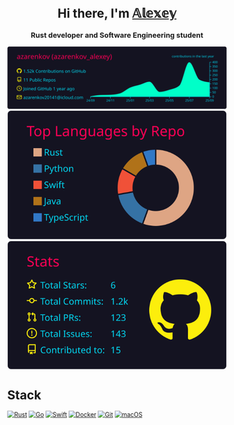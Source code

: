 <h1 align="center">Hi there, I'm <a href="https://github.com/azarenkov" target="_blank">𝔸𝕝𝕖𝕩𝕖𝕪</a> 
<h3 align="center">Rust developer and Software Engineering student</h3>

<p align="center">
  <img src="https://raw.githubusercontent.com/azarenkov/azarenkov/main/profile-summary-card-output/2077/0-profile-details.svg" />
  <img src="https://raw.githubusercontent.com/azarenkov/azarenkov/main/profile-summary-card-output/2077/1-repos-per-language.svg" />
  <img src="https://raw.githubusercontent.com/azarenkov/azarenkov/main/profile-summary-card-output/2077/3-stats.svg" />
</p>

# Stack
[![Rust](https://img.shields.io/badge/Rust-%23000000.svg?e&logo=rust&logoColor=blue)](#)
[![Go](https://img.shields.io/badge/Go-%2300ADD8.svg?&logo=go&logoColor=white)](#)
[![Swift](https://img.shields.io/badge/Swift-F54A2A?logo=swift&logoColor=white)](#)
[![Docker](https://img.shields.io/badge/Docker-2496ED?logo=docker&logoColor=fff)](#)
[![Git](https://img.shields.io/badge/Git-F05032?logo=git&logoColor=fff)](#)
[![macOS](https://img.shields.io/badge/macOS-000000?logo=apple&logoColor=F0F0F0)](#)
